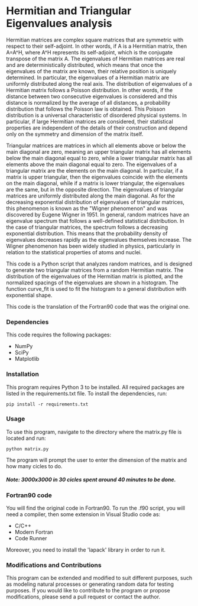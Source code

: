 # Hermitian and Triangular Eigenvalues analysis

Hermitian matrices are complex square matrices that are symmetric with respect to their self-adjoint. In other words,
if A is a Hermitian matrix, then A=A^H, where A^H represents its self-adjoint, which is the conjugate transpose of the matrix A.
The eigenvalues of Hermitian matrices are real and are deterministically distributed, which means that once the eigenvalues of the matrix are known, their relative position is uniquely determined. In particular, the eigenvalues of a Hermitian matrix are uniformly distributed along the real axis. The distribution of eigenvalues of a Hermitian matrix follows a Poisson distribution. In other words, if the distance between two consecutive eigenvalues is considered and this distance is normalized by the average of all distances, a probability distribution that follows the Poisson law is obtained. This Poisson distribution is a universal characteristic of disordered physical systems.
In particular, if large Hermitian matrices are considered, their statistical properties are independent of the details of their construction
and depend only on the symmetry and dimension of the matrix itself. 

Triangular matrices are matrices in which all elements above or below the main diagonal are zero, meaning an upper triangular matrix has all elements below the main diagonal equal to zero, while a lower triangular matrix has all elements above the main diagonal equal to zero.
The eigenvalues of a triangular matrix are the elements on the main diagonal. In particular, if a matrix is upper triangular, then the eigenvalues coincide with the elements on the main diagonal, while if a matrix is lower triangular, the eigenvalues are the same, but in the opposite direction. The eigenvalues of triangular matrices are uniformly distributed along the main diagonal. As for the decreasing exponential distribution of eigenvalues of triangular matrices, this phenomenon is known as the "Wigner phenomenon" and was discovered by Eugene Wigner in 1951. 
In general, random matrices have an eigenvalue spectrum that follows a well-defined statistical distribution. In the case of triangular matrices,
the spectrum follows a decreasing exponential distribution. This means that the probability density of eigenvalues decreases rapidly as the eigenvalues themselves increase. The Wigner phenomenon has been widely studied in physics, particularly in relation to the statistical properties of atoms and nuclei.

This code is a Python script that analyzes random matrices, and is designed to generate two triangular matrices from a random Hermitian matrix. The distribution of the eigenvalues of the Hermitian matrix is plotted, and the normalized spacings of the eigenvalues are shown in a histogram. The function curve_fit is used to fit the histogram to a general distribution with exponential shape.

This code is the translation of the Fortran90 code that was the original one.

### Dependencies
This code requires the following packages:

* NumPy
* SciPy
* Matplotlib

### Installation

This program requires Python 3 to be installed. All required packages are listed in the requirements.txt file. To install the dependencies, run:

```
pip install -r requirements.txt
```

### Usage

To use this program, navigate to the directory where the matrix.py file is located and run:

```
python matrix.py
```

The program will prompt the user to enter the dimension of the matrix and how many cicles to do.
##### Note: 3000x3000 in 30 cicles spent around 40 minutes to be done.


### Fortran90 code

You will find the original code in Fortran90. To run the .f90 script, you will need a compiler, then some extension in Visual Studio code as:

- C/C++
- Modern Fortran
- Code Runner

Moreover, you need to install the 'lapack' library in order to run it.

### Modifications and Contributions

This program can be extended and modified to suit different purposes, such as modeling natural processes or generating random data for testing purposes. If you would like to contribute to the program or propose modifications, please send a pull request or contact the author.
